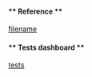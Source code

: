<!-- tabs:start -->
#### ** Reference **

[filename](index.html ':include')
 

#### ** Tests dashboard **

[tests](test_dashboard.html ':include :type=iframe width=100% height=100%')



<!-- tabs:end -->